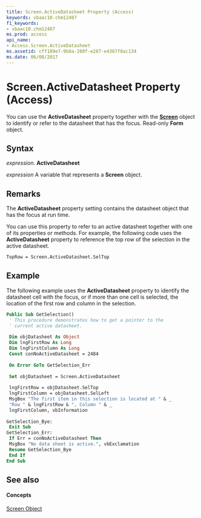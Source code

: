 ```yaml
---
title: Screen.ActiveDatasheet Property (Access)
keywords: vbaac10.chm12487
f1_keywords:
- vbaac10.chm12487
ms.prod: access
api_name:
- Access.Screen.ActiveDatasheet
ms.assetid: cff189e7-9b8a-280f-e287-e4367f8ac134
ms.date: 06/08/2017
---
```



# Screen.ActiveDatasheet Property (Access)

You can use the  **ActiveDatasheet** property together with the **[Screen](screen-object-access.md)** object to identify or refer to the datasheet that has the focus. Read-only **Form** object.


## Syntax

 _expression_. **ActiveDatasheet**

 _expression_ A variable that represents a **Screen** object.


## Remarks

The  **ActiveDatasheet** property setting contains the datasheet object that has the focus at run time.

You can use this property to refer to an active datasheet together with one of its properties or methods. For example, the following code uses the  **ActiveDatasheet** property to reference the top row of the selection in the active datasheet.




```vb
TopRow = Screen.ActiveDatasheet.SelTop
```


## Example

The following example uses the  **ActiveDatasheet** property to identify the datasheet cell with the focus, or if more than one cell is selected, the location of the first row and column in the selection.


```vb
Public Sub GetSelection() 
 ' This procedure demonstrates how to get a pointer to the 
 ' current active datasheet. 
 
 Dim objDatasheet As Object 
 Dim lngFirstRow As Long 
 Dim lngFirstColumn As Long 
 Const conNoActiveDatasheet = 2484 
 
 On Error GoTo GetSelection_Err 
 
 Set objDatasheet = Screen.ActiveDatasheet 
 
 lngFirstRow = objDatasheet.SelTop 
 lngFirstColumn = objDatasheet.SelLeft 
 MsgBox "The first item in this selection is located at " & _ 
 "Row " & lngFirstRow & ", Column " & _ 
 lngFirstColumn, vbInformation 
 
GetSelection_Bye: 
 Exit Sub 
GetSelection_Err: 
 If Err = conNoActiveDatasheet Then 
 MsgBox "No data sheet is active.", vbExclamation 
 Resume GetSelection_Bye 
 End If 
End Sub
```


## See also


#### Concepts


[Screen Object](screen-object-access.md)

